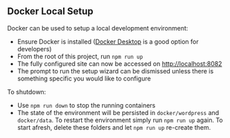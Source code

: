 ## Docker Local Setup

Docker can be used to setup a local development environment:

- Ensure Docker is installed ([Docker Desktop](https://www.docker.com/products/docker-desktop) is a good option for developers)
- From the root of this project, run `npm run up`
- The fully configured site can now be accessed on <http://localhost:8082>
- The prompt to run the setup wizard can be dismissed unless there is something specific you would like to configure

To shutdown:

- Use `npm run down` to stop the running containers
- The state of the environment will be persisted in `docker/wordpress` and `docker/data`. To restart the environment simply run `npm run up` again. To start afresh, delete these folders and let `npm run up` re-create them.

